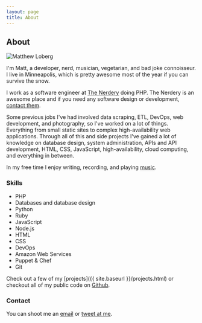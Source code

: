 ```yaml
---
layout: page
title: About
---
```

<h2 class="text-center-xs">About</h2>

<img class="center-block" src="{{ site.baseurl }}/assets/images/profile3.jpg" alt="Matthew Loberg">

I'm Matt, a developer, nerd, musician, vegetarian, and bad joke connoisseur.
I live in Minneapolis, which is pretty awesome most of the year if you can
survive the snow.

I work as a software engineer at [The Nerdery](https://nerdery.com/)
doing PHP. The Nerdery is an awesome place and if you need any software design
or development, [contact them](http://nerdery.com/contact).

Some previous jobs I've had involved data scraping, ETL, DevOps, web
development, and photography, so I've worked on a lot of things.
Everything from small static sites to complex high-availability web
applications. Through all of this and side projects I've gained a lot of
knowledge on database design, system administration, APIs and API development,
HTML, CSS, JavaScript, high-availability, cloud computing, and everything in
between.

In my free time I enjoy writing, recording, and playing [music](https://soundcloud.com/mloberg).

### Skills

* PHP
* Databases and database design
* Python
* Ruby
* JavaScript
* Node.js
* HTML
* CSS
* DevOps
* Amazon Web Services
* Puppet & Chef
* Git

Check out a few of my [projects]({{ site.baseurl }}/projects.html) or checkout
all of my public code on [Github](https://github.com/mloberg).

### Contact

You can shoot me an [email](ma&#105;lto&#58;m&#64;&#109;lo&#98;&#37;65%&#55;2g&#46;&#99;&#111;m)
or [tweet at me](https://twitter.com/mloberg).
